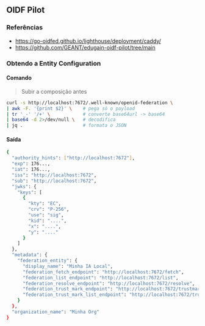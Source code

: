 ## OIDF Pilot

### Referências
- https://go-oidfed.github.io/lighthouse/deployment/caddy/
- https://github.com/GEANT/edugain-oidf-pilot/tree/main

### Obtendo a Entity Configuration

#### Comando
> Subir a composição antes
```bash
curl -s http://localhost:7672/.well-known/openid-federation \
| awk -F. '{print $2}' \    # pega só o payload
| tr '_-' '/+' \            # converte base64url -> base64
| base64 -d 2>/dev/null \   # decodifica
| jq .                      # formata o JSON
```

#### Saída
```bash
{
  "authority_hints": ["http://localhost:7672"],
  "exp": 176...,
  "iat": 176...,
  "iss": "http://localhost:7672",
  "sub": "http://localhost:7672",
  "jwks": {
    "keys": [
      {
        "kty": "EC",
        "crv": "P-256",
        "use": "sig",
        "kid": "....",
        "x": "....",
        "y": "...."
      }
    ]
  },
  "metadata": {
    "federation_entity": {
      "display_name": "Minha IA Local",
      "federation_fetch_endpoint": "http://localhost:7672/fetch",
      "federation_list_endpoint": "http://localhost:7672/list",
      "federation_resolve_endpoint": "http://localhost:7672/resolve",
      "federation_trust_mark_endpoint": "http://localhost:7672/trustmark",
      "federation_trust_mark_list_endpoint": "http://localhost:7672/trustmark/list"
    }
  },
  "organization_name": "Minha Org"
}
```